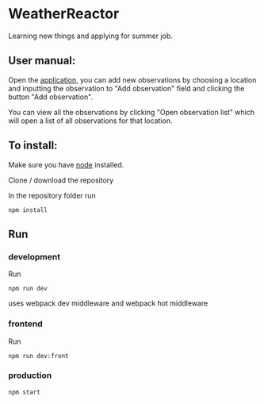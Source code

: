 # WeatherReactor
Learning new things and applying for summer job.

## User manual:

Open the [application](https://summer-reaktor2018.herokuapp.com/), you can add new observations by choosing a location and inputting the observation to "Add observation" field and clicking the button "Add observation".

You can view all the observations by clicking "Open observation list" which will open a list of all observations for that location.

## To install:

Make sure you have [node](https://nodejs.org/en/) installed.

Clone / download the repository

In the repository folder run

`npm install`

## Run

### development

Run

`npm run dev`

uses webpack dev middleware and webpack hot middleware

### frontend

Run

`npm run dev:front`

### production

`npm start`
